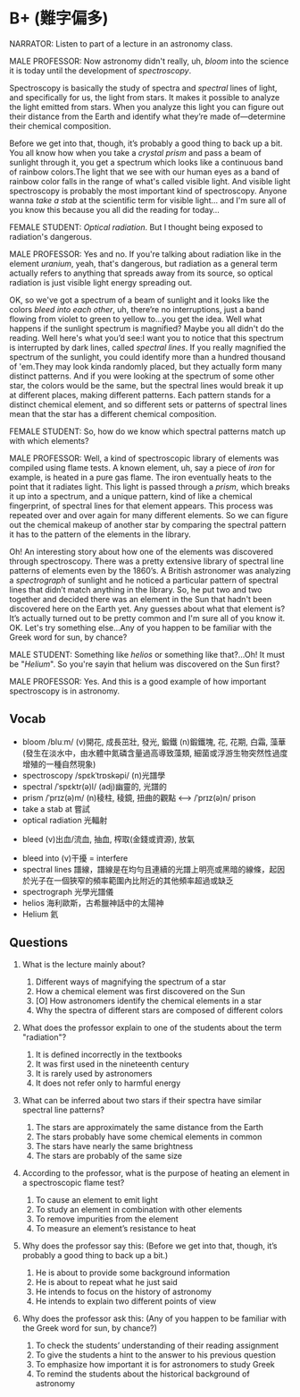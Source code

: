 # B+ (難字偏多)

NARRATOR: Listen to part of a lecture in an astronomy class.

MALE PROFESSOR: Now astronomy didn't really, uh, *bloom* into the science it is today until the development of *spectroscopy*.

Spectroscopy is basically the study of spectra and *spectral* lines of light, and specifically for us, the light from stars. It makes it possible to analyze the light emitted from stars. When you analyze this light you can figure out their distance from the Earth and identify what they’re made of—determine their chemical composition.

Before we get into that, though, it’s probably a good thing to back up a bit. You all know how when you take a *crystal prism* and pass a beam of sunlight through it, you get a spectrum which looks like a continuous band of rainbow colors.The light that we see with our human eyes as a band of rainbow color falls in the range of what's called visible light. And visible light spectroscopy is probably the most important kind of spectroscopy. Anyone wanna *take a stab* at the scientific term for visible light… and I'm sure all of you know this because you all did the reading for today…

FEMALE STUDENT: *Optical radiation*. But I thought being exposed to radiation's dangerous.

MALE PROFESSOR: Yes and no. If you're talking about radiation like in the element *uranium*, yeah, that's dangerous, but radiation as a general term actually refers to anything that spreads away from its source, so optical radiation is just visible light energy spreading out.

OK, so we've got a spectrum of a beam of sunlight and it looks like the colors *bleed into each other*, uh, there’re no interruptions, just a band flowing from violet to green to yellow to…you get the idea. Well what happens if the sunlight spectrum is magnified? Maybe you all didn't do the reading. Well here's what you’d see:I want you to notice that this spectrum is interrupted by dark lines, called *spectral lines*. If you really magnified the spectrum of the sunlight, you could identify more than a hundred thousand of 'em.They may look kinda randomly placed, but they actually form many distinct patterns. And if you were looking at the spectrum of some other star, the colors would be the same, but the spectral lines would break it up at different places, making different patterns. Each pattern stands for a distinct chemical element, and so different sets or patterns of spectral lines mean that the star has a different chemical composition.

FEMALE STUDENT: So, how do we know which spectral patterns match up with which elements?

MALE PROFESSOR: Well, a kind of spectroscopic library of elements was compiled using flame tests. A known element, uh, say a piece of *iron* for example, is heated in a pure gas flame. The iron eventually heats to the point that it radiates light. This light is passed through a *prism*, which breaks it up into a spectrum, and a unique pattern, kind of like a chemical fingerprint, of spectral lines for that element appears. This process was repeated over and over again for many different elements. So we can figure out the chemical makeup of another star by comparing the spectral pattern it has to the pattern of the elements in the library.

Oh! An interesting story about how one of the elements was discovered through spectroscopy. There was a pretty extensive library of spectral line patterns of elements even by the 1860’s. A British astronomer was analyzing a *spectrograph* of sunlight and he noticed a particular pattern of spectral lines that didn’t match anything in the library. So, he put two and two together and decided there was an element in the Sun that hadn't been discovered here on the Earth yet. Any guesses about what that element is? It’s actually turned out to be pretty common and I'm sure all of you know it. OK. Let's try something else…Any of you happen to be familiar with the Greek word for sun, by chance?

MALE STUDENT: Something like *helios* or something like that?…Oh! It must be "*Helium*". So you're sayin that helium was discovered on the Sun first?

MALE PROFESSOR: Yes. And this is a good example of how important spectroscopy is in astronomy.

## Vocab
- bloom /bluːm/ (v)開花, 成長茁壯, 發光, 鍛鐵 (n)鍛鐵塊, 花, 花期, 白霜, 藻華(發生在淡水中，由水體中氮磷含量過高導致藻類, 細菌或浮游生物突然性過度增殖的一種自然現象)
- spectroscopy /spɛkˈtrɒskəpi/ (n)光譜學
- spectral /ˈspɛktr(ə)l/  (adj)幽靈的, 光譜的
- prism /ˈprɪz(ə)m/ (n)稜柱, 稜鏡, 扭曲的觀點 <--> /ˈprɪz(ə)n/ prison
- take a stab at 嘗試
- optical radiation 光輻射
* bleed (v)出血/流血, 抽血, 榨取(金錢或資源), 放氣
- bleed into (v)干擾 = interfere
- spectral lines 譜線，譜線是在均勻且連續的光譜上明亮或黑暗的線條，起因於光子在一個狹窄的頻率範圍內比附近的其他頻率超過或缺乏
- spectrograph 光學光譜儀
- helios 海利歐斯，古希臘神話中的太陽神
- Helium 氦

## Questions

1. What is the lecture mainly about? 
	1. Different ways of magnifying the spectrum of a star
	1. How a chemical element was first discovered on the Sun
	1. [O] How astronomers identify the chemical elements in a star
	1. Why the spectra of different stars are composed of different colors

2. What does the professor explain to one of the students about the term "radiation"? 
	1. It is defined incorrectly in the textbooks
	1. It was first used in the nineteenth century
	1. It is rarely used by astronomers
	1. It does not refer only to harmful energy

3. What can be inferred about two stars if their spectra have similar spectral line patterns? 
	1. The stars are approximately the same distance from the Earth
	1. The stars probably have some chemical elements in common
	1. The stars have nearly the same brightness
	1. The stars are probably of the same size

4. According to the professor, what is the purpose of heating an element in a spectroscopic flame test? 
	1. To cause an element to emit light
	1. To study an element in combination with other elements
	1. To remove impurities from the element
	1. To measure an element’s resistance to heat

5. Why does the professor say this: (Before we get into that, though, it’s probably a good thing to back up a bit.)
	1. He is about to provide some background information
	1. He is about to repeat what he just said
	1. He intends to focus on the history of astronomy
	1. He intends to explain two different points of view

6. Why does the professor ask this: (Any of you happen to be familiar with the Greek word for sun, by chance?)
	1. To check the students’ understanding of their reading assignment
	1. To give the students a hint to the answer to his previous question
	1. To emphasize how important it is for astronomers to study Greek
	1. To remind the students about the historical background of astronomy